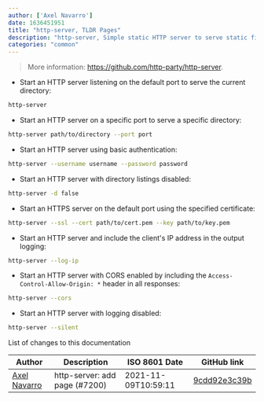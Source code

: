 ```yaml
---
author: ['Axel Navarro']
date: 1636451951
title: "http-server, TLDR Pages"
description: "http-server, Simple static HTTP server to serve static files."
categories: "common"
---
```

> More information: <https://github.com/http-party/http-server>.

- Start an HTTP server listening on the default port to serve the current directory:

```bash
http-server
```

- Start an HTTP server on a specific port to serve a specific directory:

```bash
http-server path/to/directory --port port
```

- Start an HTTP server using basic authentication:

```bash
http-server --username username --password password
```

- Start an HTTP server with directory listings disabled:

```bash
http-server -d false
```

- Start an HTTPS server on the default port using the specified certificate:

```bash
http-server --ssl --cert path/to/cert.pem --key path/to/key.pem
```

- Start an HTTP server and include the client's IP address in the output logging:

```bash
http-server --log-ip
```

- Start an HTTP server with CORS enabled by including the `Access-Control-Allow-Origin: *` header in all responses:

```bash
http-server --cors
```

- Start an HTTP server with logging disabled:

```bash
http-server --silent
```
List of changes to this documentation


Author | Description | ISO 8601 Date | GitHub link
------|-----|-----|-----
[Axel Navarro](mailto:navarroaxel@gmail.com) | http-server: add page (#7200) | 2021-11-09T10:59:11 | [9cdd92e3c39b](https://github.com/tldr-pages/tldr/commit/9cdd92e3c39b517924078e5b0db8d3f1075ca450)

